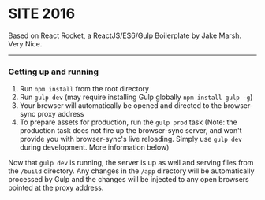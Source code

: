 SITE 2016
============

Based on React Rocket, a ReactJS/ES6/Gulp Boilerplate by Jake Marsh. Very Nice.

---

### Getting up and running

1. Run `npm install` from the root directory
2. Run `gulp dev` (may require installing Gulp globally `npm install gulp -g`)
3. Your browser will automatically be opened and directed to the browser-sync proxy address
4. To prepare assets for production, run the `gulp prod` task (Note: the production task does not fire up the browser-sync server, and won't provide you with browser-sync's live reloading. Simply use `gulp dev` during development. More information below)

Now that `gulp dev` is running, the server is up as well and serving files from the `/build` directory. Any changes in the `/app` directory will be automatically processed by Gulp and the changes will be injected to any open browsers pointed at the proxy address.
